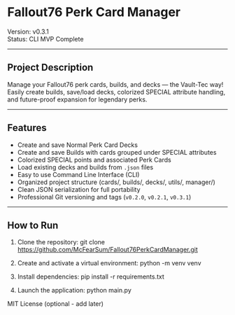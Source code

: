 # Fallout76 Perk Card Manager

Version: v0.3.1  
Status: CLI MVP Complete

---
## Project Description

Manage your Fallout76 perk cards, builds, and decks — the Vault-Tec way!  
Easily create builds, save/load decks, colorized SPECIAL attribute handling, and future-proof expansion for legendary perks.

---

## Features

- Create and save Normal Perk Card Decks
- Create and save Builds with cards grouped under SPECIAL attributes
- Colorized SPECIAL points and associated Perk Cards
- Load existing decks and builds from `.json` files
- Easy to use Command Line Interface (CLI)
- Organized project structure (cards/, builds/, decks/, utils/, manager/)
- Clean JSON serialization for full portability
- Professional Git versioning and tags (`v0.2.0`, `v0.2.1`, `v0.3.1`)

---

## How to Run

1. Clone the repository:
   git clone https://github.com/McFearSum/Fallout76PerkCardManager.git
   
2. Create and activate a virtual environment:
   python -m venv venv

3. Install dependencies:
   pip install -r requirements.txt

4. Launch the application:
   python main.py

MIT License (optional - add later)
